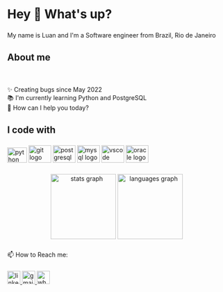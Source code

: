 <h1 align="left">Hey 👋 What's up?</h1>

###

<p align="left">My name is Luan and I'm a Software engineer from Brazil, Rio de Janeiro</p>

###

<h2 align="left">About me</h2>

###

<br clear="both">

<p align="left">✨ Creating bugs since May 2022<br>📚 I'm currently learning Python and PostgreSQL<br>🎯 How can I help you today?<br>

###

<h2 align="left">I code with</h2>

###

<div align="left">

  <img src="https://cdn.jsdelivr.net/gh/devicons/devicon/icons/python/python-original.svg" height="35" width="45" alt="python logo"  />
  <img src="https://cdn.jsdelivr.net/gh/devicons/devicon/icons/git/git-original.svg" height="40" width="52" alt="git logo"  />
  <img src="https://cdn.jsdelivr.net/gh/devicons/devicon/icons/postgresql/postgresql-original.svg" height="40" width="52" alt="postgresql logo"  />
  <img src="https://cdn.jsdelivr.net/gh/devicons/devicon/icons/mysql/mysql-original.svg" height="40" width="52" alt="mysql logo"  />
  <img src="https://cdn.jsdelivr.net/gh/devicons/devicon/icons/vscode/vscode-original.svg" height="40" width="52" alt="vscode logo"  />
  <img src="https://cdn.jsdelivr.net/gh/devicons/devicon/icons/oracle/oracle-original.svg" height="40" width="52" alt="oracle logo"  />

###

</div>


###

<div align="center">
  <img src="https://github-readme-stats.vercel.app/api?hide_title=false&hide_rank=false&show_icons=true&include_all_commits=true&count_private=true&disable_animations=false&theme=merko&locale=en&hide_border=true&username=LuanLima251" height="150" alt="stats graph"  />
  <img src="https://github-readme-stats.vercel.app/api/top-langs?locale=en&hide_title=false&layout=compact&card_width=320&langs_count=10&theme=merko&hide_border=true&username=LuanLima251" height="150" alt="languages graph"  />
</div>

###

<p align="left">📫 How to Reach me:</p>

###

<div align="left">
  <a href="https://www.linkedin.com/in/luan-lima-02a3ba245/" target="_blank">
    <img src="https://img.shields.io/static/v1?message=LinkedIn&logo=linkedin&label=&color=0077B5&logoColor=white&labelColor=&style=flat" height="30" alt="linkedin logo"  />
  </a>


  <a href="mailto:luaniuri251@gmail.com" target="_blank">
    <img src="https://img.shields.io/static/v1?message=Gmail&logo=gmail&label=&color=D14836&logoColor=white&labelColor=&style=flat" height="30" alt="gmail logo"  />
  </a>
  <a href="https://api.whatsapp.com/send?phone=5521964629032" target="_blank">
    <img src="https://img.shields.io/static/v1?message=Whatsapp&logo=whatsapp&label=&color=25D366&logoColor=white&labelColor=&style=flat" height="30" alt="whatsapp logo"  />
  </a>
</div>

###
